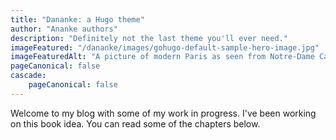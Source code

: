 ```yaml
---
title: "Dananke: a Hugo theme"
author: "Ananke authors"
description: "Definitely not the last theme you'll ever need."
imageFeatured: "/dananke/images/gohugo-default-sample-hero-image.jpg"
imageFeaturedAlt: "A picture of modern Paris as seen from Notre-Dame Cathedral, with a cornice with a gargoyle on the left and dominating the scene"
pageCanonical: false
cascade:
    pageCanonical: false
---
```

Welcome to my blog with some of my work in progress. I've been working on this book idea. You can read some of the chapters below.
